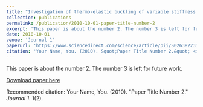 ```yaml
---
title: "Investigation of thermo-elastic buckling of variable stiffness laminated composite shells using finite element approach based on higher-order theory"
collection: publications
permalink: /publication/2010-10-01-paper-title-number-2
excerpt: 'This paper is about the number 2. The number 3 is left for future work.'
date: 2010-10-01
venue: 'Journal 1'
paperurl: 'https://www.sciencedirect.com/science/article/pii/S026382231833650X'
citation: 'Your Name, You. (2010). &quot;Paper Title Number 2.&quot; <i>Journal 1</i>. 1(2).'
---
```

This paper is about the number 2. The number 3 is left for future work.

[Download paper here](https://AND2797.github.io/files/1-s2.0-S026382231833650X-main.pdf)

Recommended citation: Your Name, You. (2010). "Paper Title Number 2." <i>Journal 1</i>. 1(2).
